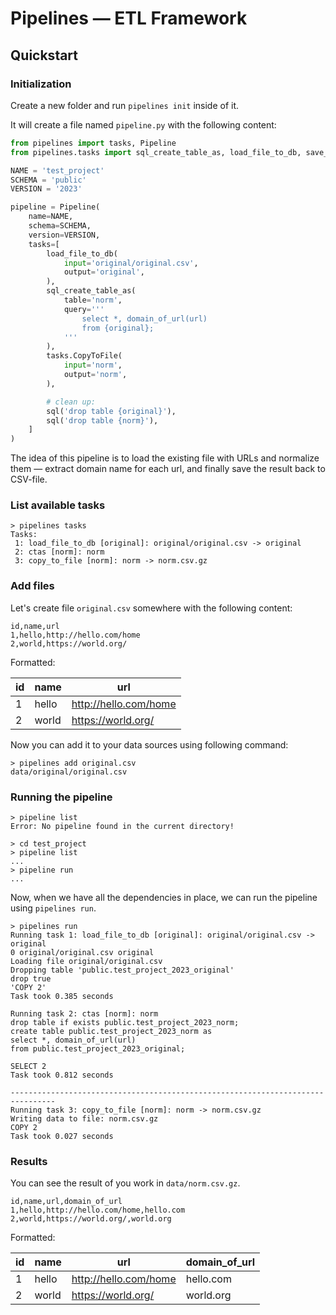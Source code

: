 # Pipelines — ETL Framework

## Quickstart

### Initialization

Create a new folder and run `pipelines init` inside of it.

It will create a file named `pipeline.py` with the following content:

```python
from pipelines import tasks, Pipeline
from pipelines.tasks import sql_create_table_as, load_file_to_db, save_table_to_file

NAME = 'test_project'
SCHEMA = 'public'
VERSION = '2023'

pipeline = Pipeline(
    name=NAME,
    schema=SCHEMA,
    version=VERSION,
    tasks=[
        load_file_to_db(
            input='original/original.csv',
            output='original',
        ),
        sql_create_table_as(
            table='norm',
            query='''
                select *, domain_of_url(url)
                from {original};
            '''
        ),
        tasks.CopyToFile(
            input='norm',
            output='norm',
        ),

        # clean up:
        sql('drop table {original}'),
        sql('drop table {norm}'),
    ]
)
```

The idea of this pipeline is to load the existing file with URLs and normalize them — extract domain name for each url, and finally save the result back to CSV-file.

### List available tasks


```shell
> pipelines tasks
Tasks:
 1: load_file_to_db [original]: original/original.csv -> original
 2: ctas [norm]: norm
 3: copy_to_file [norm]: norm -> norm.csv.gz
```

### Add files

Let's create file `original.csv` somewhere with the following content:

```csv
id,name,url
1,hello,http://hello.com/home
2,world,https://world.org/
```

Formatted:

id |  name | url
-- | ----- | ---
 1 | hello | http://hello.com/home
 2 | world | https://world.org/

Now you can add it to your data sources using following command:

```shell
> pipelines add original.csv
data/original/original.csv
```

### Running the pipeline

```shell
> pipeline list
Error: No pipeline found in the current directory!

> cd test_project
> pipeline list
...
> pipeline run
...
```

Now, when we have all the dependencies in place, we can run the pipeline using `pipelines run`.

```shell
> pipelines run
Running task 1: load_file_to_db [original]: original/original.csv -> original
0 original/original.csv original
Loading file original/original.csv
Dropping table 'public.test_project_2023_original'
drop true
'COPY 2'
Task took 0.385 seconds

Running task 2: ctas [norm]: norm
drop table if exists public.test_project_2023_norm;
create table public.test_project_2023_norm as
select *, domain_of_url(url)
from public.test_project_2023_original;

SELECT 2
Task took 0.812 seconds

--------------------------------------------------------------------------------
Running task 3: copy_to_file [norm]: norm -> norm.csv.gz
Writing data to file: norm.csv.gz
COPY 2
Task took 0.027 seconds
```

### Results

You can see the result of you work in `data/norm.csv.gz`.

```csv
id,name,url,domain_of_url
1,hello,http://hello.com/home,hello.com
2,world,https://world.org/,world.org
```

Formatted:

id |  name |                   url | domain_of_url
-- | ----- | --------------------- | -------------
 1 | hello | http://hello.com/home | hello.com
 2 | world |    https://world.org/ | world.org
